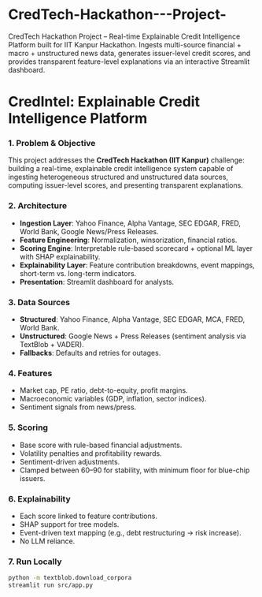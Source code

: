 # CredTech-Hackathon---Project-
CredTech Hackathon Project – Real-time Explainable Credit Intelligence Platform built for IIT Kanpur Hackathon. Ingests multi-source financial + macro + unstructured news data, generates issuer-level credit scores, and provides transparent feature-level explanations via an interactive Streamlit dashboard.



# CredIntel: Explainable Credit Intelligence Platform

### 1. Problem & Objective
This project addresses the **CredTech Hackathon (IIT Kanpur)** challenge: building a real-time, explainable credit intelligence system capable of ingesting heterogeneous structured and unstructured data sources, computing issuer-level scores, and presenting transparent explanations.

### 2. Architecture
- **Ingestion Layer**: Yahoo Finance, Alpha Vantage, SEC EDGAR, FRED, World Bank, Google News/Press Releases.  
- **Feature Engineering**: Normalization, winsorization, financial ratios.  
- **Scoring Engine**: Interpretable rule-based scorecard + optional ML layer with SHAP explainability.  
- **Explainability Layer**: Feature contribution breakdowns, event mappings, short-term vs. long-term indicators.  
- **Presentation**: Streamlit dashboard for analysts.

### 3. Data Sources
- **Structured**: Yahoo Finance, Alpha Vantage, SEC EDGAR, MCA, FRED, World Bank.  
- **Unstructured**: Google News + Press Releases (sentiment analysis via TextBlob + VADER).  
- **Fallbacks**: Defaults and retries for outages.

### 4. Features
- Market cap, PE ratio, debt-to-equity, profit margins.  
- Macroeconomic variables (GDP, inflation, sector indices).  
- Sentiment signals from news/press.  

### 5. Scoring
- Base score with rule-based financial adjustments.  
- Volatility penalties and profitability rewards.  
- Sentiment-driven adjustments.  
- Clamped between 60–90 for stability, with minimum floor for blue-chip issuers.

### 6. Explainability
- Each score linked to feature contributions.  
- SHAP support for tree models.  
- Event-driven text mapping (e.g., debt restructuring → risk increase).  
- No LLM reliance.

### 7. Run Locally
```bash
python -m textblob.download_corpora
streamlit run src/app.py

